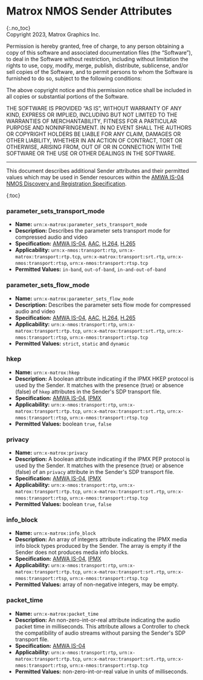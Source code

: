 # Matrox NMOS Sender Attributes
{:.no_toc}  
Copyright 2023, Matrox Graphics Inc.

Permission is hereby granted, free of charge, to any person obtaining a copy of this software and associated documentation files (the “Software”), to deal in the Software without restriction, including without limitation the rights to use, copy, modify, merge, publish, distribute, sublicense, and/or sell copies of the Software, and to permit persons to whom the Software is furnished to do so, subject to the following conditions:

The above copyright notice and this permission notice shall be included in all copies or substantial portions of the Software.

THE SOFTWARE IS PROVIDED “AS IS”, WITHOUT WARRANTY OF ANY KIND, EXPRESS OR IMPLIED, INCLUDING BUT NOT LIMITED TO THE WARRANTIES OF MERCHANTABILITY, FITNESS FOR A PARTICULAR PURPOSE AND NONINFRINGEMENT. IN NO EVENT SHALL THE AUTHORS OR COPYRIGHT HOLDERS BE LIABLE FOR ANY CLAIM, DAMAGES OR OTHER LIABILITY, WHETHER IN AN ACTION OF CONTRACT, TORT OR OTHERWISE, ARISING FROM, OUT OF OR IN CONNECTION WITH THE SOFTWARE OR THE USE OR OTHER DEALINGS IN THE SOFTWARE.
  
---
  
This document describes additional Sender attributes and their permitted values which may be used in Sender resources within the [AMWA IS-04 NMOS Discovery and Registration Specification](https://specs.amwa.tv/is-04).

{:toc}

### parameter_sets_transport_mode
- **Name:** `urn:x-matrox:parameter_sets_transport_mode`
- **Description:** Describes the parameter sets transport mode for compressed audio and video
- **Specification:** [AMWA IS-04](https://specs.amwa.tv/IS-04/v1.3), [AAC](https://github.com/alabou/NMOS-MatroxOnly/blob/main/NMOS%20With%20AAC.md), [H.264](https://github.com/alabou/NMOS-MatroxOnly/blob/main/NMOS%20With%20H.264.md), [H.265](https://github.com/alabou/NMOS-MatroxOnly/blob/main/NMOS%20With%20H.265.md)
- **Applicability:** `urn:x-nmos:transport:rtp`, `urn:x-matrox:transport:rtp.tcp`, `urn:x-matrox:transport:srt.rtp`, `urn:x-nmos:transport:rtsp`, `urn:x-nmos:transport:rtsp.tcp`
- **Permitted Values:** `in-band`, `out-of-band`, `in-and-out-of-band`

### parameter_sets_flow_mode
- **Name:** `urn:x-matrox:parameter_sets_flow_mode`
- **Description:** Describes the parameter sets flow mode for compressed audio and video
- **Specification:** [AMWA IS-04](https://specs.amwa.tv/IS-04/v1.3), [AAC](https://github.com/alabou/NMOS-MatroxOnly/blob/main/NMOS%20With%20AAC.md), [H.264](https://github.com/alabou/NMOS-MatroxOnly/blob/main/NMOS%20With%20H.264.md), [H.265](https://github.com/alabou/NMOS-MatroxOnly/blob/main/NMOS%20With%20H.265.md)
- **Applicability:** `urn:x-nmos:transport:rtp`, `urn:x-matrox:transport:rtp.tcp`, `urn:x-matrox:transport:srt.rtp`, `urn:x-nmos:transport:rtsp`, `urn:x-nmos:transport:rtsp.tcp`
- **Permitted Values:** `strict`, `static` and `dynamic`

### hkep
- **Name:** `urn:x-matrox:hkep`
- **Description:** A boolean attribute indicating if the IPMX HKEP protocol is used by the Sender. It matches with the presence (true) or absence (false) of `hkep` attributes in the Sender's SDP transport file.
- **Specification:** [AMWA IS-04](https://specs.amwa.tv/IS-04/v1.3), [IPMX](https://github.com/alabou/NMOS-MatroxOnly/blob/main/NMOS%20With%20IPMX.md)
- **Applicability:** `urn:x-nmos:transport:rtp`, `urn:x-matrox:transport:rtp.tcp`, `urn:x-matrox:transport:srt.rtp`, `urn:x-nmos:transport:rtsp`, `urn:x-nmos:transport:rtsp.tcp`
- **Permitted Values:** boolean `true`, `false`

### privacy
- **Name:** `urn:x-matrox:privacy`
- **Description:** A boolean attribute indicating if the IPMX PEP protocol is used by the Sender. It matches with the presence (true) or absence (false) of an `privacy` attribute in the Sender's SDP transport file.
- **Specification:** [AMWA IS-04](https://specs.amwa.tv/IS-04/v1.3), [IPMX](https://github.com/alabou/NMOS-MatroxOnly/blob/main/NMOS%20With%20IPMX.md)
- **Applicability:** `urn:x-nmos:transport:rtp`, `urn:x-matrox:transport:rtp.tcp`, `urn:x-matrox:transport:srt.rtp`, `urn:x-nmos:transport:rtsp`, `urn:x-nmos:transport:rtsp.tcp`
- **Permitted Values:** boolean `true`, `false`

### info_block
- **Name:** `urn:x-matrox:info_block`
- **Description:** An array of integers attribute indicating the IPMX media info block types produced by the Sender. The array is empty if the Sender does not produces media info blocks.
- **Specification:** [AMWA IS-04](https://specs.amwa.tv/IS-04/v1.3), [IPMX](https://github.com/alabou/NMOS-MatroxOnly/blob/main/NMOS%20With%20IPMX.md)
- **Applicability:** `urn:x-nmos:transport:rtp`, `urn:x-matrox:transport:rtp.tcp`, `urn:x-matrox:transport:srt.rtp`, `urn:x-nmos:transport:rtsp`, `urn:x-nmos:transport:rtsp.tcp`
- **Permitted Values:** array of non-negative integers, may be empty.

### packet_time
- **Name:** `urn:x-matrox:packet_time`
- **Description:** An non-zero-int-or-real attribute indicating the audio packet time in milliseconds. This attribute allows a Controller to check the compatibility of audio streams without parsing the Sender's SDP transport file.
- **Specification:** [AMWA IS-04](https://specs.amwa.tv/IS-04/v1.3)
- **Applicability:** `urn:x-nmos:transport:rtp`, `urn:x-matrox:transport:rtp.tcp`, `urn:x-matrox:transport:srt.rtp`, `urn:x-nmos:transport:rtsp`, `urn:x-nmos:transport:rtsp.tcp`
- **Permitted Values:** non-zero-int-or-real value in units of milliseconds.




